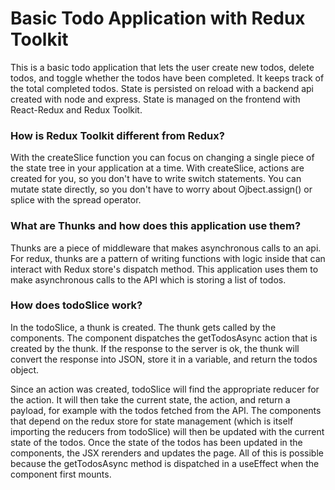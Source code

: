 # Basic Todo Application with Redux Toolkit

This is a basic todo application that lets the user create new todos, delete todos, and toggle whether the todos have been completed. It keeps track of the total completed todos. State is persisted on reload with a backend api created with node and express. State is managed on the frontend with React-Redux and Redux Toolkit. 

### How is Redux Toolkit different from Redux? 

With the createSlice function you can focus on changing a single piece of the state tree in your application at a time. With createSlice, actions are created for you, so you don't have to write switch statements. You can mutate state directly, so you don't have to worry about Ojbect.assign() or splice with the spread operator.  

### What are Thunks and how does this application use them? 

Thunks are a piece of middleware that makes asynchronous calls to an api. For redux, thunks are a pattern of writing functions with logic inside that can interact with Redux store's dispatch method. This application uses them to make asynchronous calls to the API which is storing a list of todos. 

### How does todoSlice work? 

In the todoSlice, a thunk is created. 
The thunk gets called by the components. 
The component dispatches the getTodosAsync action that is created by the thunk. 
If the response to the server is ok, the thunk will convert the response into JSON,
store it in a variable, 
and return the todos object. 

Since an action was created, todoSlice will find the appropriate reducer for the action. 
It will then take the current state, the action, and return a payload, for example with the todos fetched from the API. 
The components that depend on the redux store for state management (which is itself importing the reducers from todoSlice)
will then be updated with the current state of the todos. Once the state of the todos has been updated in the components, the JSX rerenders and updates the page. All of this is possible because the getTodosAsync method is dispatched in a useEffect when the component first mounts. 
